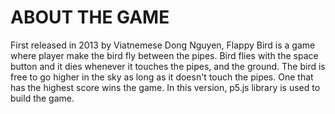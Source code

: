 # ABOUT THE GAME

First released in 2013 by Viatnemese Dong Nguyen, Flappy Bird is a game where player make the bird fly between the pipes. Bird flies with the space button and it dies whenever it touches the pipes, and the ground. The bird is free to go higher in the sky as long as it doesn't touch the pipes. One that has the highest score wins the game. In this version, p5.js library is used to build the game. 

<!-- # Why I made this -->
